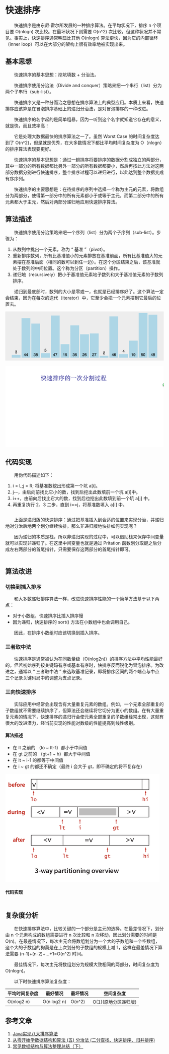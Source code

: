 #  快速排序

　　快速排序是由东尼·霍尔所发展的一种排序算法。在平均状况下，排序 n 个项目要 O(nlogn) 次比较。在最坏状况下则需要 O(n^2) 次比较，但这种状况并不常见。事实上，快速排序通常明显比其他 O(nlogn) 算法更快，因为它的内部循环（inner loop）可以在大部分的架构上很有效率地被实现出来。

## 基本思想

　　快速排序的基本思想：挖坑填数 + 分治法。

　　快速排序使用分治法（Divide and conquer）策略来把一个串行（list）分为两个子串行（sub-list）。

　　快速排序又是一种分而治之思想在排序算法上的典型应用。本质上来看，快速排序应该算是在冒泡排序基础上的递归分治法，是对冒泡排序的一种改进。

　　快速排序的名字起的是简单粗暴，因为一听到这个名字就知道它存在的意义，就是快，而且效率高！

　　它是处理大数据最快的排序算法之一了。虽然 Worst Case 的时间复杂度达到了 O(n^2)，但是就是优秀，在大多数情况下都比平均时间复杂度为 O（nlogn）的排序算法表现要更好。

　　快速排序的基本思想是：通过一趟排序将要排序的数据分割成独立的两部分，其中一部分的所有数据都比另外一部分的所有数据都要小，然后再按此方法对这两部分数据分别进行快速排序，整个排序过程可以递归进行，以此达到整个数据变成有序序列。

　　快速排序的主要思想是：在待排序的序列中选择一个称为主元的元素，将数组分为两部分，使得第一部分中的所有元素都小于或等于主元，而第二部分中的所有元素都大于主元，然后对两部分递归地应用快速排序算法。

## 算法描述

　　快速排序使用分治策略来吧一个序列（list）分为两个子序列（sub-list）。步骤为：

1. 从数列中挑出一个元素，称为 “ 基准 ”（pivot）。
2. 重新排序数列，所有比基准值小的元素排放在基准前面，所有比基准值大的元素摆在基准后面（相同的数可以到任一边）。在这个分区结束之后，该基准就处于数列的中间位置。这个称为分区（partition）操作。
3. 递归地（recursively）把小于基准值元素地子数列和大于基准值元素的子数列排序。

　　递归到最底部时，数列的大小是零或一，也就是已经排序好了。这个算法一定会结束，因为在每次的迭代（iterator）中，它至少会把一个元素摆到它最后的位置去。

![](image/quick-sort.gif)

![](image/快排.gif)

## 代码实现

　　用伪代码描述如下：

1. i = L;j = R; 将基准数挖出形成第一个坑 a[i]。
2. j--，由后向前找比它小的数，找到后挖出此数填前一个坑 a[i]中。
3. i++，由前向后找比它大的数，找到后也挖出此数填到前一个坑 a[j] 中。
4. 再重复执行 2、3 二步，直到 i==j，将基准数填入 a[i] 中。

```

```

　　上面是递归版的快速排序：通过把基准插入到合适的位置来实现分治，并递归地对分治后地两个划分继续快排。那么非递归版地快排如何实现呢？

　　因为递归的本质是栈，所以非递归实现的过程中，可以借助栈来保存中间变量就可以实现非递归了。在这里中间变量也就是通过 Pritation 函数划分取键之后分成左右两部分的首尾指针，只需要保存这两部分的首尾指针即可。

```

```



## 算法改进

### 切换到插入排序

　　和大多数递归排序算法一样，改进快速排序性能的一个简单方法基于以下两点：

* 对于小数组，快速排序比插入排序慢
* 因为递归，快速排序的 sort() 方法在小数组中也会调用自己。

　　因此，在排序小数组时应该切换到插入排序。

### 三者取中法

　　快速排序是通常被认为在同数量级（O(nlog2n)）的排序方法中平均性能最好的。但若初始序列按关键码有序或基本有序时，快排序反而锐化为冒泡排序。为改进之，通常以 “ 三者取中法 ” 来选取基准记录，即将排序区间的两个端点与中点三个记录关键码局中的调整为支点记录。

### 三向快速排序

　　实际应用中经常会出现含有大量重复元素的数组。例如，一个元素全部重复的子数组就不需要继续排序了，但算法还会继续将它切分为更小的数组。在有大量重复元素的情况下，快速排序的递归行会使元素全部重复的子数组经常出现，这就有很大的改进潜力，经当前实现的性能对数级的性能提高到线性级别。

#### 算法描述

* 在 lt 之前的 （lo ~ lt-1）都小于中间值
* 在 gt 之前的 （gt+1 ~ h）都大于中间值
* 在 lt ~ i-1 的都等于中间值
* 在 i ~ gt 的都还不确定（最终 i 会大于 gt，即不确定的将不复存在）

![](image/三向快速排序.png)

#### 代码实现

```

```

## 复杂度分析

　　在快速排序算法中，比较关键的一个部分是主元的选择。在最差情况下，划分由 n 个元素构成的数组需要进行 n 次比较和 n 次移动，因此划分需要的时间是 O(n)。在最差情况下，每次主元会将数组划分为一个大的子数组和一个空数组，这个大的子数组的狗莫是在上次划分的子数组的规模上减 1，这样在最差情况下算法需要 (n-1)+(n-2)+...+1=O(n^2) 时间。

　　最佳情况下，每次主元将数组划分为规模大致相同的两部分，时间复杂度为 O(nlogn)。

　　以下时快速排序算法复杂度：

| 平均时间复杂度 | 最好情况    | 最坏情况 | 空间复杂度           |
| -------------- | ----------- | -------- | -------------------- |
| O(nlog2 n)     | O(n log2 n) | O(n^2)   | O(1)(原地分区递归版) |



## 参考文章

1. [Java实现八大排序算法](https://www.cnblogs.com/morethink/p/8419151.html)
2. [从零开始学数据结构和算法 (五) 分治法 (二分查找、快速排序、归并排序)](https://juejin.im/post/5c945c245188252d863cc969)
3. [常见数据结构与算法整理总结（下）](https://www.jianshu.com/p/42f81846c0fb)

